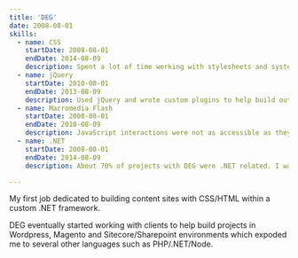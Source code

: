```yaml
---
title: 'DEG'
date: 2008-08-01
skills:
  - name: CSS
    startDate: 2008-08-01
    endDate: 2014-08-09
    description: Spent a lot of time working with stylesheets and systemizing CSS on content sites with tools like SASS/LESS and applying through semantic HTML using atomic design principals. 
  - name: jQuery
    startDate: 2010-08-01
    endDate: 2013-08-09
    description: Used jQuery and wrote custom plugins to help build out splash page and content page interactions.
  - name: Macromedia Flash
    startDate: 2008-08-01
    endDate: 2010-08-09
    description: JavaScript interactions were not as accessible as they are today, so setting up Flash components to add location map interactions and game-like interfaces were imperative to add unique interactions on client projects.
  - name: .NET
    startDate: 2008-08-01
    endDate: 2014-08-09
    description: About 70% of projects with DEG were .NET related. I was hired initially to build out UI's for all of our custom .NET projects. 

---
```


My first job dedicated to building content sites with CSS/HTML within a custom .NET framework.

DEG eventually started working with clients to help build projects in Wordpress, Magento and 
Sitecore/Sharepoint environments which expoded me to several other languages such as PHP/.NET/Node.
